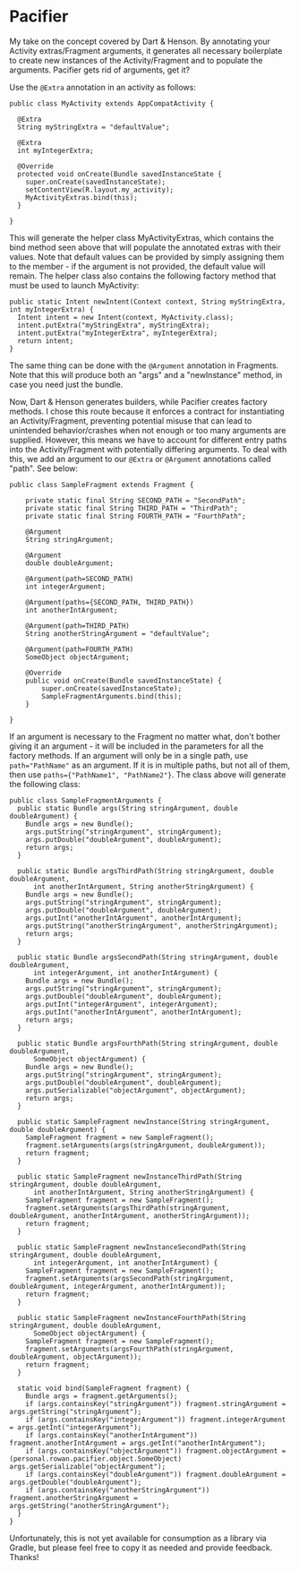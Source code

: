 # Pacifier

My take on the concept covered by Dart & Henson. By annotating your Activity extras/Fragment arguments, it generates all necessary boilerplate to create new instances of the Activity/Fragment and to populate the arguments. Pacifier gets rid of arguments, get it?

Use the `@Extra` annotation in an activity as follows:

```
public class MyActivity extends AppCompatActivity {

  @Extra
  String myStringExtra = "defaultValue";
  
  @Extra
  int myIntegerExtra;
  
  @Override
  protected void onCreate(Bundle savedInstanceState {
    super.onCreate(savedInstanceState);
    setContentView(R.layout.my_activity);
    MyActivityExtras.bind(this);
  }

}
```

This will generate the helper class MyActivityExtras, which contains the bind method seen above that will populate the annotated extras with their values. Note that default values can be provided by simply assigning them to the member - if the argument is not provided, the default value will remain. The helper class also contains the following factory method that must be used to launch MyActivity:

```
public static Intent newIntent(Context context, String myStringExtra, int myIntegerExtra) {
  Intent intent = new Intent(context, MyActivity.class);
  intent.putExtra("myStringExtra", myStringExtra);
  intent.putExtra("myIntegerExtra", myIntegerExtra);
  return intent;
}
```

The same thing can be done with the `@Argument` annotation in Fragments. Note that this will produce both an "args" and a "newInstance" method, in case you need just the bundle.

Now, Dart & Henson generates builders, while Pacifier creates factory methods. I chose this route because it enforces a contract for instantiating an Activity/Fragment, preventing potential misuse that can lead to unintended behavior/crashes when not enough or too many arguments are supplied. However, this means we have to account for different entry paths into the Activity/Fragment with potentially differing arguments. To deal with this, we add an argument to our `@Extra` or `@Argument` annotations called "path". See below:

```
public class SampleFragment extends Fragment {

    private static final String SECOND_PATH = "SecondPath";
    private static final String THIRD_PATH = "ThirdPath";
    private static final String FOURTH_PATH = "FourthPath";

    @Argument
    String stringArgument;

    @Argument
    double doubleArgument;

    @Argument(path=SECOND_PATH)
    int integerArgument;

    @Argument(paths={SECOND_PATH, THIRD_PATH})
    int anotherIntArgument;

    @Argument(path=THIRD_PATH)
    String anotherStringArgument = "defaultValue";

    @Argument(path=FOURTH_PATH)
    SomeObject objectArgument;

    @Override
    public void onCreate(Bundle savedInstanceState) {
        super.onCreate(savedInstanceState);
        SampleFragmentArguments.bind(this);
    }

}
```

If an argument is necessary to the Fragment no matter what, don't bother giving it an argument - it will be included in the parameters for all the factory methods. If an argument will only be in a single path, use `path="PathName"` as an argument. If it is in multiple paths, but not all of them, then use `paths={"PathName1", "PathName2"}`. The class above will generate the following class:

```
public class SampleFragmentArguments {
  public static Bundle args(String stringArgument, double doubleArgument) {
    Bundle args = new Bundle();
    args.putString("stringArgument", stringArgument);
    args.putDouble("doubleArgument", doubleArgument);
    return args;
  }

  public static Bundle argsThirdPath(String stringArgument, double doubleArgument,
      int anotherIntArgument, String anotherStringArgument) {
    Bundle args = new Bundle();
    args.putString("stringArgument", stringArgument);
    args.putDouble("doubleArgument", doubleArgument);
    args.putInt("anotherIntArgument", anotherIntArgument);
    args.putString("anotherStringArgument", anotherStringArgument);
    return args;
  }

  public static Bundle argsSecondPath(String stringArgument, double doubleArgument,
      int integerArgument, int anotherIntArgument) {
    Bundle args = new Bundle();
    args.putString("stringArgument", stringArgument);
    args.putDouble("doubleArgument", doubleArgument);
    args.putInt("integerArgument", integerArgument);
    args.putInt("anotherIntArgument", anotherIntArgument);
    return args;
  }

  public static Bundle argsFourthPath(String stringArgument, double doubleArgument,
      SomeObject objectArgument) {
    Bundle args = new Bundle();
    args.putString("stringArgument", stringArgument);
    args.putDouble("doubleArgument", doubleArgument);
    args.putSerializable("objectArgument", objectArgument);
    return args;
  }

  public static SampleFragment newInstance(String stringArgument, double doubleArgument) {
    SampleFragment fragment = new SampleFragment();
    fragment.setArguments(args(stringArgument, doubleArgument));
    return fragment;
  }

  public static SampleFragment newInstanceThirdPath(String stringArgument, double doubleArgument,
      int anotherIntArgument, String anotherStringArgument) {
    SampleFragment fragment = new SampleFragment();
    fragment.setArguments(argsThirdPath(stringArgument, doubleArgument, anotherIntArgument, anotherStringArgument));
    return fragment;
  }

  public static SampleFragment newInstanceSecondPath(String stringArgument, double doubleArgument,
      int integerArgument, int anotherIntArgument) {
    SampleFragment fragment = new SampleFragment();
    fragment.setArguments(argsSecondPath(stringArgument, doubleArgument, integerArgument, anotherIntArgument));
    return fragment;
  }

  public static SampleFragment newInstanceFourthPath(String stringArgument, double doubleArgument,
      SomeObject objectArgument) {
    SampleFragment fragment = new SampleFragment();
    fragment.setArguments(argsFourthPath(stringArgument, doubleArgument, objectArgument));
    return fragment;
  }

  static void bind(SampleFragment fragment) {
    Bundle args = fragment.getArguments();
    if (args.containsKey("stringArgument")) fragment.stringArgument = args.getString("stringArgument");
    if (args.containsKey("integerArgument")) fragment.integerArgument = args.getInt("integerArgument");
    if (args.containsKey("anotherIntArgument")) fragment.anotherIntArgument = args.getInt("anotherIntArgument");
    if (args.containsKey("objectArgument")) fragment.objectArgument = (personal.rowan.pacifier.object.SomeObject) args.getSerializable("objectArgument");
    if (args.containsKey("doubleArgument")) fragment.doubleArgument = args.getDouble("doubleArgument");
    if (args.containsKey("anotherStringArgument")) fragment.anotherStringArgument = args.getString("anotherStringArgument");
  }
}
```

Unfortunately, this is not yet available for consumption as a library via Gradle, but please feel free to copy it as needed and provide feedback. Thanks!
